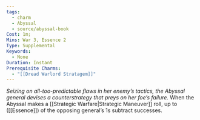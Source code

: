 ```yaml
---
tags:
  - charm
  - Abyssal
  - source/abyssal-book
Cost: 1m; 
Mins: War 3, Essence 2
Type: Supplemental
Keywords:
  - None
Duration: Instant
Prerequisite Charms:
  - "[[Dread Warlord Stratagem]]"
---
```

*Seizing on all-too-predictable flaws in her enemy’s tactics, the Abyssal general devises a counterstrategy that preys on her foe’s failure.*
When the Abyssal makes a [[Strategic Warfare|Strategic Maneuver]] roll, up to ([[Essence]]) of the opposing general’s 1s subtract successes.
